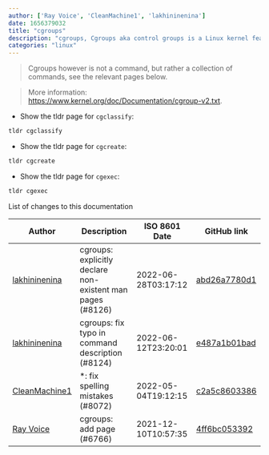 ```yaml
---
author: ['Ray Voice', 'CleanMachine1', 'lakhininenina']
date: 1656379032
title: "cgroups"
description: "cgroups, Cgroups aka control groups is a Linux kernel feature for limiting, measuring, and controlling resource usage by processes."
categories: "linux"
---
```

> Cgroups however is not a command, but rather a collection of commands, see the relevant pages below.

> More information: <https://www.kernel.org/doc/Documentation/cgroup-v2.txt>.

- Show the tldr page for `cgclassify`:

```bash
tldr cgclassify
```

- Show the tldr page for `cgcreate`:

```bash
tldr cgcreate
```

- Show the tldr page for `cgexec`:

```bash
tldr cgexec
```
List of changes to this documentation


Author | Description | ISO 8601 Date | GitHub link
------|-----|-----|-----
[lakhininenina](mailto:99631909+lakhininenina@users.noreply.github.com) | cgroups: explicitly declare non-existent man pages (#8126) | 2022-06-28T03:17:12 | [abd26a7780d1](https://github.com/tldr-pages/tldr/commit/abd26a7780d1b40c9297be2a76d373c3e959bd39)
[lakhininenina](mailto:99631909+lakhininenina@users.noreply.github.com) | cgroups: fix typo in command description (#8124) | 2022-06-12T23:20:01 | [e487a1b01bad](https://github.com/tldr-pages/tldr/commit/e487a1b01bad18506be1f9ea33bef66c4ba0a8cc)
[CleanMachine1](mailto:78213164+CleanMachine1@users.noreply.github.com) | *: fix spelling mistakes (#8072) | 2022-05-04T19:12:15 | [c2a5c8603386](https://github.com/tldr-pages/tldr/commit/c2a5c8603386f1720b996b839802fae1fb60ba8a)
[Ray Voice](mailto:33094591+Ray6464@users.noreply.github.com) | cgroups: add page (#6766) | 2021-12-10T10:57:35 | [4ff6bc053392](https://github.com/tldr-pages/tldr/commit/4ff6bc053392c5982092c5028b7e5a5cb1121850)

